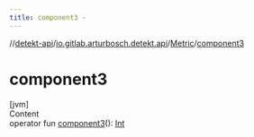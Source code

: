 ```yaml
---
title: component3 -
---
```

//[detekt-api](../../index.md)/[io.gitlab.arturbosch.detekt.api](../index.md)/[Metric](index.md)/[component3](component3.md)



# component3  
[jvm]  
Content  
operator fun [component3](component3.md)(): [Int](https://kotlinlang.org/api/latest/jvm/stdlib/kotlin/-int/index.html)  



